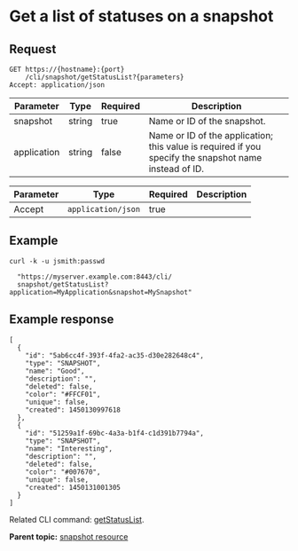# Get a list of statuses on a snapshot

## Request

```
GET https://{hostname}:{port}
    /cli/snapshot/getStatusList?{parameters}
Accept: application/json

```

|Parameter|Type|Required|Description|
|---------|----|--------|-----------|
|snapshot|string|true|Name or ID of the snapshot.|
|application|string|false|Name or ID of the application; this value is required if you specify the snapshot name instead of ID.|

|Parameter|Type|Required|Description|
|---------|----|--------|-----------|
|Accept|`application/json`|true| |

## Example

```
curl -k -u jsmith:passwd 
   
  "https://myserver.example.com:8443/cli/
  snapshot/getStatusList?application=MyApplication&snapshot=MySnapshot" 

```

## Example response

```
[
  {
    "id": "5ab6cc4f-393f-4fa2-ac35-d30e282648c4",
    "type": "SNAPSHOT",
    "name": "Good",
    "description": "",
    "deleted": false,
    "color": "#FFCF01",
    "unique": false,
    "created": 1450130997618
  },
  {
    "id": "51259a1f-69bc-4a3a-b1f4-c1d391b7794a",
    "type": "SNAPSHOT",
    "name": "Interesting",
    "description": "",
    "deleted": false,
    "color": "#007670",
    "unique": false,
    "created": 1450131001305
  }
]

```

Related CLI command: [getStatusList](udclient_getstatuslist.md).

**Parent topic:** [snapshot resource](../../com.udeploy.api.doc/topics/rest_cli_snapshot.md)

